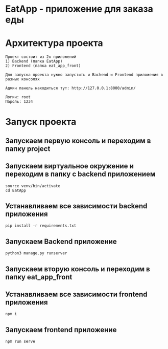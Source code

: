 # EatApp - приложение для заказа еды

# Архитектура проекта
    Проект состоит из 2х приложений 
    1) Backend (папка EatApp)
    2) Frontend (папка eat_app_front)

    Для запуска проекта нужно запустить и Backend и Frontend приложения в разных консолях

    Админ панель находиться тут: http://127.0.0.1:8000/admin/
    
    Логин: root
    Пароль: 1234

# Запуск проекта


## Запускаем первую консоль и переходим в папку project 

## Запускаем виртуальное окружение и переходим в папку с backend приложением
    source venv/bin/activate
    cd EatApp

## Устанавливаем все зависимости backend приложения
    pip install -r requirements.txt

## Запускаем Backend приложение
    python3 manage.py runserver


## Запускаем вторую консоль и переходим в папку eat_app_front

## Устанавливаем все зависимости frontend приложения
    npm i

## Запускаем frontend приложение 
    npm run serve